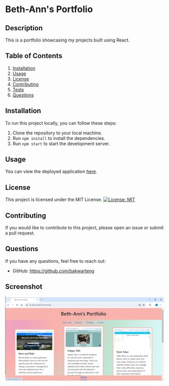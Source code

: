 # Beth-Ann's Portfolio

## Description
This is a portfolio showcasing my projects built using React.

## Table of Contents
1. [Installation](#installation)
2. [Usage](#usage)
3. [License](#license)
4. [Contributing](#contributing)
5. [Tests](#tests)
6. [Questions](#questions)

## Installation
To run this project locally, you can follow these steps:
1. Clone the repository to your local machine.
2. Run `npm install` to install the dependencies.
3. Run `npm start` to start the development server.

## Usage
You can view the deployed application [here](https://main--beth-annportfolio.netlify.app/).

## License
This project is licensed under the MIT License. [![License: MIT](https://img.shields.io/badge/License-MIT-yellow.svg)](https://opensource.org/licenses/MIT)

## Contributing
If you would like to contribute to this project, please open an issue or submit a pull request.



## Questions
If you have any questions, feel free to reach out:
* GitHub: https://github.com/bakwarteng

## Screenshot

![alt text](portfolio-screenshot.png)